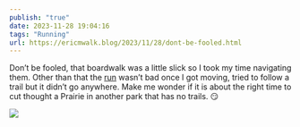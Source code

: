```yaml
---
publish: "true"
date: 2023-11-28 19:04:16
tags: "Running"
url: https://ericmwalk.blog/2023/11/28/dont-be-fooled.html
---
```


Don’t be fooled, that boardwalk was a little slick so I took my time navigating them. Other than that the [run](https://strava.com/activities/10296992123) wasn’t bad once I got moving, tried to follow a trail but it didn’t go anywhere. Make me wonder if it is about the right time to cut thought a Prairie in another park that has no trails. 😏

![](https://ericmwalk.blog/uploads/2023/099bf8c5-36c1-4080-b181-f7f369f22651.jpg)